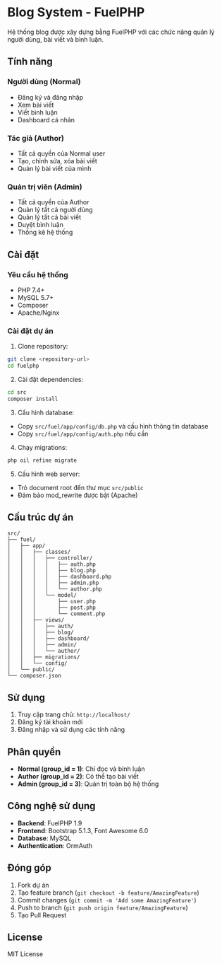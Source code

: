 # Blog System - FuelPHP

Hệ thống blog được xây dựng bằng FuelPHP với các chức năng quản lý người dùng, bài viết và bình luận.

## Tính năng

### Người dùng (Normal)
- Đăng ký và đăng nhập
- Xem bài viết
- Viết bình luận
- Dashboard cá nhân

### Tác giả (Author)
- Tất cả quyền của Normal user
- Tạo, chỉnh sửa, xóa bài viết
- Quản lý bài viết của mình

### Quản trị viên (Admin)
- Tất cả quyền của Author
- Quản lý tất cả người dùng
- Quản lý tất cả bài viết
- Duyệt bình luận
- Thống kê hệ thống

## Cài đặt

### Yêu cầu hệ thống
- PHP 7.4+
- MySQL 5.7+
- Composer
- Apache/Nginx

### Cài đặt dự án

1. Clone repository:
```bash
git clone <repository-url>
cd fuelphp
```

2. Cài đặt dependencies:
```bash
cd src
composer install
```

3. Cấu hình database:
- Copy `src/fuel/app/config/db.php` và cấu hình thông tin database
- Copy `src/fuel/app/config/auth.php` nếu cần

4. Chạy migrations:
```bash
php oil refine migrate
```

5. Cấu hình web server:
- Trỏ document root đến thư mục `src/public`
- Đảm bảo mod_rewrite được bật (Apache)

## Cấu trúc dự án

```
src/
├── fuel/
│   ├── app/
│   │   ├── classes/
│   │   │   ├── controller/
│   │   │   │   ├── auth.php
│   │   │   │   ├── blog.php
│   │   │   │   ├── dashboard.php
│   │   │   │   ├── admin.php
│   │   │   │   └── author.php
│   │   │   └── model/
│   │   │       ├── user.php
│   │   │       ├── post.php
│   │   │       └── comment.php
│   │   ├── views/
│   │   │   ├── auth/
│   │   │   ├── blog/
│   │   │   ├── dashboard/
│   │   │   ├── admin/
│   │   │   └── author/
│   │   ├── migrations/
│   │   └── config/
│   └── public/
└── composer.json
```

## Sử dụng

1. Truy cập trang chủ: `http://localhost/`
2. Đăng ký tài khoản mới
3. Đăng nhập và sử dụng các tính năng

## Phân quyền

- **Normal (group_id = 1)**: Chỉ đọc và bình luận
- **Author (group_id = 2)**: Có thể tạo bài viết
- **Admin (group_id = 3)**: Quản trị toàn bộ hệ thống

## Công nghệ sử dụng

- **Backend**: FuelPHP 1.9
- **Frontend**: Bootstrap 5.1.3, Font Awesome 6.0
- **Database**: MySQL
- **Authentication**: OrmAuth

## Đóng góp

1. Fork dự án
2. Tạo feature branch (`git checkout -b feature/AmazingFeature`)
3. Commit changes (`git commit -m 'Add some AmazingFeature'`)
4. Push to branch (`git push origin feature/AmazingFeature`)
5. Tạo Pull Request

## License

MIT License 